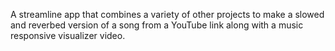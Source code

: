 A streamline app that combines a variety of other projects to make a slowed and reverbed version of a song from a YouTube link along with a music responsive visualizer video.

